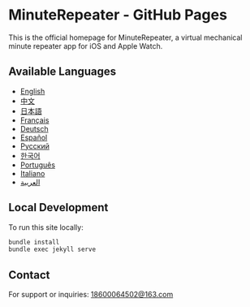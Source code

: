 # MinuteRepeater - GitHub Pages

This is the official homepage for MinuteRepeater, a virtual mechanical minute repeater app for iOS and Apple Watch.

## Available Languages

- [English](https://yourusername.github.io/minute-repeater-homepage/)
- [中文](https://yourusername.github.io/minute-repeater-homepage/zh)
- [日本語](https://yourusername.github.io/minute-repeater-homepage/ja)
- [Français](https://yourusername.github.io/minute-repeater-homepage/fr)
- [Deutsch](https://yourusername.github.io/minute-repeater-homepage/de)
- [Español](https://yourusername.github.io/minute-repeater-homepage/es)
- [Русский](https://yourusername.github.io/minute-repeater-homepage/ru)
- [한국어](https://yourusername.github.io/minute-repeater-homepage/ko)
- [Português](https://yourusername.github.io/minute-repeater-homepage/pt)
- [Italiano](https://yourusername.github.io/minute-repeater-homepage/it)
- [العربية](https://yourusername.github.io/minute-repeater-homepage/ar)

## Local Development

To run this site locally:

```bash
bundle install
bundle exec jekyll serve
```

## Contact

For support or inquiries: 18600064502@163.com

